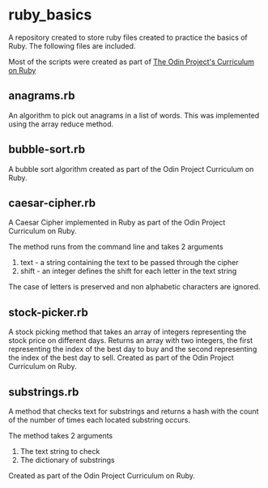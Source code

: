 # ruby_basics
A repository created to store ruby files created to practice the basics of Ruby. The following files are included.

Most of the scripts were created as part of [The Odin Project's Curriculum on Ruby](https://www.theodinproject.com/courses/ruby-programming)

## anagrams.rb
An algorithm to pick out anagrams in a list of words. This was implemented using the array reduce method.

## bubble-sort.rb
A bubble sort algorithm created as part of the Odin Project Curriculum on Ruby.

## caesar-cipher.rb
A Caesar Cipher implemented in Ruby as part of the Odin Project Curriculum on Ruby.

The method runs from the command line and takes 2 arguments

1. text - a string containing the text to be passed through the cipher
2. shift - an integer defines the shift for each letter in the text string

The case of letters is preserved and non alphabetic characters are ignored.

## stock-picker.rb
A stock picking method that takes an array of integers representing the stock price on different days. Returns an array with two integers, the first representing the index of the best day to buy and the second representing the index of the best day to sell. Created as part of the Odin Project Curriculum on Ruby.

## substrings.rb
A method that checks text for substrings and returns a hash with the count of the number of times each located substring occurs.

The method takes 2 arguments
1. The text string to check
2. The dictionary of substrings

Created as part of the Odin Project Curriculum on Ruby.
